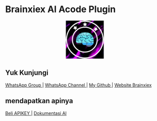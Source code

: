 # Brainxiex AI Acode Plugin

<p align="center">
    <img src="icon.png" alt="Brainxiex AI Acode Plugin Icon" width="120" />
</p>

## Yuk Kunjungi

[ WhatsApp Group ](https://chat.whatsapp.com/IaF1WLRZS1vLvSuki9ipR7) | 
[ WhatsApp Channel ](https://whatsapp.com/channel/0029Vacik1U8Pgs9s9g3rB2e) |
[ My Github ](https://github.com/Barqah-Xiex) | 
[ Website Brainxiex ](https://xiex.my.id)

## mendapatkan apinya
[ Beli APIKEY ](https://xiex.my.id/api) | 
[ Dokumentasi AI ](https://xiex.my.id/api/ai)